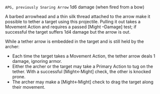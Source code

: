 `APG, previously Snaring Arrow`
1d6 damage (when fired from a bow)

A barbed arrowhead and a thin silk thread attached to the arrow make it possible to tether a target using this projectile. Pulling it out takes a Movement Action and requires a passed \[Might –Damage\] test; if successful the target suffers 1d4 damage but the arrow is out.

While a tether arrow is embedded in the target and is still held by the archer:
* Each time the target takes a Movement Action, the tether arrow deals 1 damage, ignoring armor.
* Either the archer or the target may take a Primary Action to tug on the tether. With a successful \[Might←Might\] check, the other is knocked prone.
* The archer may make a \[Might←Might\] check to drag the target along their movement.